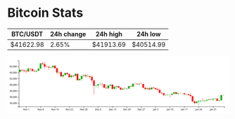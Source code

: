 # Bitcoin Stats

BTC/USDT|24h change|24h high|24h low|
|---|---|---|---|
|$41622.98|2.65%|$41913.69|$40514.99|

<img src="./chart.svg">
